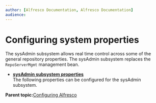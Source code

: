 ```yaml
---
author: [Alfresco Documentation, Alfresco Documentation]
audience: 
---
```


# Configuring system properties

The sysAdmin subsystem allows real time control across some of the general repository properties. The sysAdmin subsystem replaces the `RepoServerMgmt` management bean.

-   **[sysAdmin subsystem properties](../concepts/sysadmin-subsystem-props.md)**  
The following properties can be configured for the sysAdmin subsystem.

**Parent topic:**[Configuring Alfresco](../concepts/ch-configuration.md)

